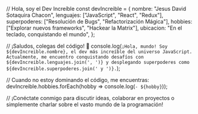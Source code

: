 // Hola, soy el Dev Increíble
const devIncreible = {
  nombre: "Jesus David Sotaquira Chacon",
  lenguajes: ["JavaScript", "React", "Redux"],
  superpoderes: ["Resolución de Bugs", "Refactorización Mágica"],
  hobbies: ["Explorar nuevos frameworks", "Hackear la Matrix"],
  ubicacion: "En el teclado, conquistando el mundo",
};

// ¡Saludos, colegas del código! 👋
console.log(`¡Hola, mundo! Soy ${devIncreible.nombre}, el dev más increíble del universo JavaScript. Actualmente, me encuentro conquistando desafíos con ${devIncreible.lenguajes.join(', ')} y desplegando superpoderes como ${devIncreible.superpoderes.join(' y ')}.`);

// Cuando no estoy dominando el código, me encuentras:
devIncreible.hobbies.forEach(hobby => console.log(`- ${hobby}`));

// ¡Conéctate conmigo para discutir ideas, colaborar en proyectos o simplemente charlar sobre el vasto mundo de la programación!
